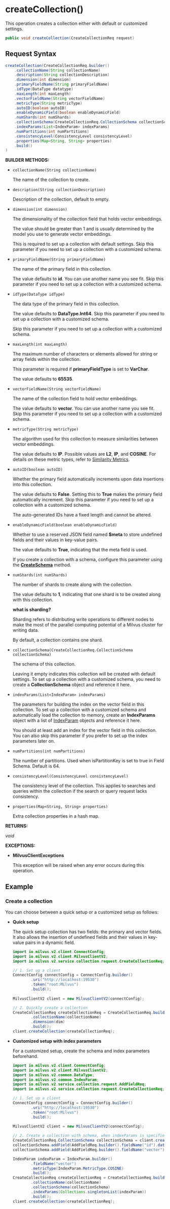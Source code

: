 # createCollection()

This operation creates a collection either with default or customized settings. 

```java
public void createCollection(CreateCollectionReq request)
```

## Request Syntax

```java
createCollection(CreateCollectionReq.builder()
    .collectionName(String collectionName)
    .description(String collectionDescription)
    .dimension(int dimension)
    .primaryFieldName(String primaryFieldName)
    .idType(DataType datatype)
    .maxLength(int maxLength)
    .vectorFieldName(String vectorFieldName)
    .metricType(String metricType)
    .autoID(boolean autoID)
    .enableDynamicField(boolean enableDynamicField)
    .numShards(int numShards)
    .collectionSchema(CreateCollectionReq.CollectionSchema collectionSchema)
    .indexParams(List<IndexParam> indexParams)
    .numPartitions(int numPartitions)
    .consistencyLevel(ConsistencyLevel consistencyLevel)
    .properties(Map<String, String> properties)
    .build()
)
```

**BUILDER METHODS:**

- `collectionName(String collectionName)`

    The name of the collection to create.

- `description(String collectionDescription)`

    Description of the collection, default to empty.

- `dimension(int dimension)`

    The dimensionality of the collection field that holds vector embeddings.

    The value should be greater than 1 and is usually determined by the model you use to generate vector embeddings.

    This is required to set up a collection with default settings. Skip this parameter if you need to set up a collection with a customized schema.

- `primaryFieldName(String primaryFieldName)`

    The name of the primary field in this collection.

    The value defaults to **id**. You can use another name you see fit. Skip this parameter if you need to set up a collection with a customized schema.

- `idType(DataType idType)`

    The data type of the primary field in this collection.

    The value defaults to **DataType.Int64**. Skip this parameter if you need to set up a collection with a customized schema.

    Skip this parameter if you need to set up a collection with a customized schema.

- `maxLength(int maxLength)`

    The maximum number of characters or elements allowed for string or array fields within the collection.

    This parameter is required if **primaryFieldType** is set to **VarChar**.

    The value defaults to **65535**.

- `vectorFieldName(String vectorFieldName)`

    The name of the collection field to hold vector embeddings.

    The value defaults to **vector**. You can use another name you see fit. Skip this parameter if you need to set up a collection with a customized schema.

- `metricType(String metricType)`

    The algorithm used for this collection to measure similarities between vector embeddings.

    The value defaults to **IP**. Possible values are **L2**, **IP**, and **COSINE**. For details on these metric types, refer to [Similarity Metrics](https://milvus.io/docs/metric.md).

- `autoID(boolean autoID)`

    Whether the primary field automatically increments upon data insertions into this collection.

    The value defaults to **False**. Setting this to **True** makes the primary field automatically increment. Skip this parameter if you need to set up a collection with a customized schema.

    The auto-generated IDs have a fixed length and cannot be altered.

- `enableDynamicField(boolean enableDynamicField)`

    Whether to use a reserved JSON field named **$meta** to store undefined fields and their values in key-value pairs.

    The value defaults to **True**, indicating that the meta field is used.

    If you create a collection with a schema, configure this parameter using the **[CreateSchema](CreateSchema.md)** method.

- `numShards(int numShards)`

    The number of shards to create along with the collection.

    The value defaults to **1**, indicating that one shard is to be created along with this collection.

    <div class="admonition note">

    <p><b>what is sharding?</b></p>

    <p>Sharding refers to distributing write operations to different nodes to make the most of the parallel computing potential of a Milvus cluster for writing data.</p>
    <p>By default, a collection contains one shard.</p>

    </div>

- `collectionSchema(CreateCollectionReq.CollectionSchema collectionSchema)`

    The schema of this collection.

    Leaving it empty indicates this collection will be created with default settings. To set up a collection with a customized schema, you need to create a **CollectionSchema** object and reference it here.

- `indexParams(List<IndexParam> indexParams)`

    The parameters for building the index on the vector field in this collection. To set up a collection with a customized schema and automatically load the collection to memory, create an **IndexParams** object with a list of [IndexParam](../Management/IndexParam.md) objects and reference it here.

    You should at least add an index for the vector field in this collection. You can also skip this parameter if you prefer to set up the index parameters later on.

- `numPartitions(int numPartitions)`

    The number of partitions. Used when isPartitionKey is set to true in Field Schema. Default is 64.

- `consistencyLevel(ConsistencyLevel consistencyLevel)`

    The consistency level of the collection. This applies to searches and queries within the collection if the search or query request lacks consistency.

- `properties(Map<String, String> properties)`

    Extra collection properties in a hash map.

**RETURNS:**

*void*

**EXCEPTIONS:**

- **MilvusClientExceptions**

    This exception will be raised when any error occurs during this operation.

## Example

### Create a collection

You can choose between a quick setup or a customized setup as follows:

- **Quick setup**

    The quick setup collection has two fields: the primary and vector fields. It also allows the insertion of undefined fields and their values in key-value pairs in a dynamic field.

    ```java
    import io.milvus.v2.client.ConnectConfig;
    import io.milvus.v2.client.MilvusClientV2;
    import io.milvus.v2.service.collection.request.CreateCollectionReq;
    
    // 1. Set up a client
    ConnectConfig connectConfig = ConnectConfig.builder()
            .uri("http://localhost:19530")
            .token("root:Milvus")
            .build();
            
    MilvusClientV2 client = new MilvusClientV2(connectConfig);
    
    // 2. Quickly create a collection
    CreateCollectionReq createCollectionReq = CreateCollectionReq.builder()
            .collectionName(collectionName)
            .dimension(dim)
            .build();
    client.createCollection(createCollectionReq);
    
    ```

- **Customized setup with index parameters**

    For a customized setup, create the schema and index parameters beforehand. 

    ```java
    import io.milvus.v2.client.ConnectConfig;
    import io.milvus.v2.client.MilvusClientV2;
    import io.milvus.v2.common.DataType;
    import io.milvus.v2.common.IndexParam;
    import io.milvus.v2.service.collection.request.AddFieldReq;
    import io.milvus.v2.service.collection.request.CreateCollectionReq;
    
    // 1. Set up a client
    ConnectConfig connectConfig = ConnectConfig.builder()
            .uri("http://localhost:19530")
            .token("root:Milvus")
            .build();
            
    MilvusClientV2 client = new MilvusClientV2(connectConfig);
    
    // 2. Create a collection with schema, when indexParams is specified, it will create index as well
    CreateCollectionReq.CollectionSchema collectionSchema = client.createSchema();
    collectionSchema.addField(AddFieldReq.builder().fieldName("id").dataType(DataType.Int64).isPrimaryKey(Boolean.TRUE).autoID(Boolean.FALSE).description("id").build());
    collectionSchema.addField(AddFieldReq.builder().fieldName("vector").dataType(DataType.FloatVector).dimension(dim).build());
    
    IndexParam indexParam = IndexParam.builder()
            .fieldName("vector")
            .metricType(IndexParam.MetricType.COSINE)
            .build();
    CreateCollectionReq createCollectionReq = CreateCollectionReq.builder()
            .collectionName(collectionName)
            .collectionSchema(collectionSchema)
            .indexParams(Collections.singletonList(indexParam))
            .build();
    client.createCollection(createCollectionReq);
    ```
